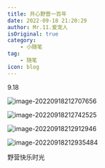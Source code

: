```yaml
---
title: 开心野营一百年
date: 2022-09-18 21:20:29
author: Mr.11.爱宠人
isOriginal: true
category:
    - 小随笔
tag:
    - 随笔
icon: blog
---
```


9.18

![image-20220918212707656](./9-18.assets/image-20220918212707656.png)

![image-20220918212742525](./9-18.assets/image-20220918212742525.png)

![image-20220918212912946](./9-18.assets/image-20220918212912946.png)

![image-20220918212935484](./9-18.assets/image-20220918212935484.png)

野营快乐时光